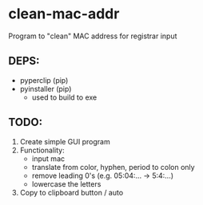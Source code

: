 # clean-mac-addr

Program to "clean" MAC address for registrar input

## DEPS:
- pyperclip (pip)
- pyinstaller (pip)
    - used to build to exe

## TODO:
1. Create simple GUI program
2. Functionality:
    - input mac
    - translate from color, hyphen, period to colon only
    - remove leading 0's (e.g. 05:04:... -\> 5:4:...)
    - lowercase the letters
3. Copy to clipboard button / auto
 
